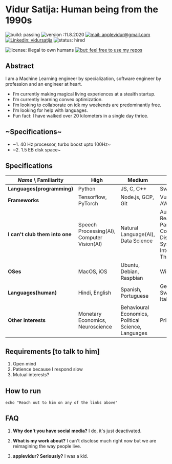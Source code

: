 # Vidur Satija: Human being from the 1990s
![build: passing](https://img.shields.io/badge/build-passing-success)
![version :11.8.2020](https://img.shields.io/badge/version-11.8.2020-informational)
[![mail: applevidur@gmail.com](https://img.shields.io/badge/mail-applevidur%20at%20gmail%20dot%20com-red)](mailto://applevidur@gmail.com)
[![Linkedin: vidursatija](https://img.shields.io/badge/-vidursatija-blue?style=flat-square&logo=Linkedin&logoColor=white&link=https://www.linkedin.com/in/vidursatija/)](https://www.linkedin.com/in/vidursatija/)
![status: hired](https://img.shields.io/badge/status-hired-brightgreen)

![license: illegal to own humans](https://img.shields.io/badge/license-it%20is%20illegal%20to%20own%20humans-critical)
[![but: feel free to use my repos](https://img.shields.io/badge/but-feel%20free%20to%20use%20my%20repos-success)](https://github.com/vidursatija)
<!-- [![~Twitter:~](https://img.shields.io/twitter/follow/?style=social)](https://twitter.com/) 
[![GitHub vidursatija](https://img.shields.io/github/followers/vidursatija?label=follow&style=social)](https://github.com/vidursatija) -->

## Abstract
I am a Machine Learning engineer by specialization, software engineer by profession and an engineer at heart.
- I’m currently making magical living experiences at a stealth startup.
- I’m currently learning convex optimization.
- I’m looking to collaborate on idk my weekends are predominantly free.
- I’m looking for help with languages.
- Fun fact: I have walked over 20 kilometers in a single day thrice. 


## ~Specifications~
- ~1. 40 Hz processor, turbo boost upto 100Hz~
- ~2. 1.5 EB disk space~


## Specifications
| *Name* \ Familiarity | High | Medium | Low |
| --------------- | --------------- | --------------- | ------------- |
| **Languages(programming)** | Python | JS, C, C++ | Swift, Java |
| **Frameworks** | Tensorflow, PyTorch | Node.js, GCP, Git | Vue.js, AWS |
| **I can't club them into one** | Speech Processing(AI), Computer Vision(AI) | Natural Language(AI), Data Science | Augmented Reality, Parallel Computing, Distributed Systems, Internet of Things |
| **OSes** | MacOS, iOS | Ubuntu, Debian, Raspbian | Windows |
| **Languages(human)** | Hindi, English | Spanish, Portuguese | German, Swedish, Italian |
| **Other interests** | Monetary Economics, Neuroscience | Behavioural Economics, Political Science, Languages | Privacy |

## Requirements [to talk to him]
1. Open mind
2. Patience because I respond slow
3. Mutual interests?

## How to run
```shell
echo "Reach out to him on any of the links above"
```


## FAQ
1. **Why don't you have social media?** I do, it's just deactivated.

2. **What is my work about?** I can't disclose much right now but we are reimagining the way people live.

3. **applevidur? Seriously?** I was a kid.
